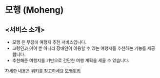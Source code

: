 # 모행 (Moheng)

## <서비스 소개>
- 모행 은 무장애 여행지 추천 서비스입니다.
- 고령인과 아이 뿐 아니라 장애인이 이용할 수 있는 여행지를 추천하는 기능를 제공합니다.
- 추천해준 여행지를 기반으로 간단한 여행 계획을 세울 수 있습니다.

자세한 내용은 위키를 참고하세요
[모행위키](https://github.com/kakaotech-25/moheng/wiki)